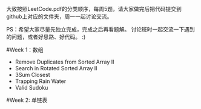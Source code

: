 大致按照LeetCode.pdf的分类顺序，每周5题，请大家做完后把代码提交到github上对应的文件夹，周一一起讨论交流。

PS：希望大家尽量先独立完成，完成之后再看题解。
讨论班时一起交流一下遇到的问题，或者好思路、好代码。
:)

#Week 1：数组
- Remove Duplicates from Sorted Array II
- Search in Rotated Sorted Array II
- 3Sum Closest
- Trapping Rain Water
- Valid Sudoku

#Week 2: 单链表